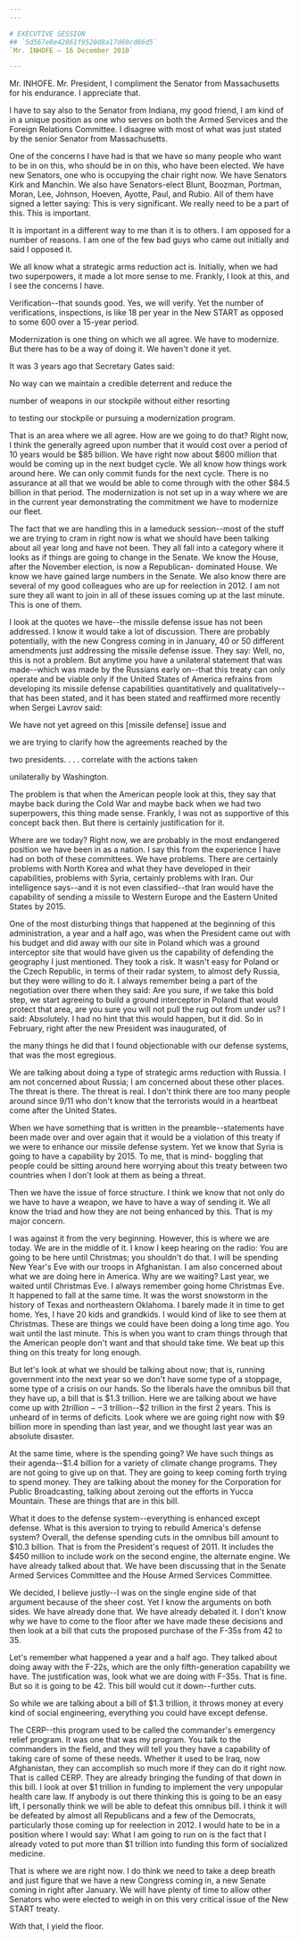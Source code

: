 ```yaml
---
---

# EXECUTIVE SESSION
## `5d567e8e42861f9520d8a17d60cd86d5`
`Mr. INHOFE — 16 December 2010`

---
```



Mr. INHOFE. Mr. President, I compliment the Senator from 
Massachusetts for his endurance. I appreciate that.

I have to say also to the Senator from Indiana, my good friend, I am 
kind of in a unique position as one who serves on both the Armed 
Services and the Foreign Relations Committee. I disagree with most of 
what was just stated by the senior Senator from Massachusetts.

One of the concerns I have had is that we have so many people who 
want to be in on this, who should be in on this, who have been elected. 
We have new Senators, one who is occupying the chair right now. We have 
Senators Kirk and Manchin. We also have Senators-elect Blunt, Boozman, 
Portman, Moran, Lee, Johnson, Hoeven, Ayotte, Paul, and Rubio. All of 
them have signed a letter saying: This is very significant. We really 
need to be a part of this. This is important.

It is important in a different way to me than it is to others. I am 
opposed for a number of reasons. I am one of the few bad guys who came 
out initially and said I opposed it.

We all know what a strategic arms reduction act is. Initially, when 
we had two superpowers, it made a lot more sense to me. Frankly, I look 
at this, and I see the concerns I have.

Verification--that sounds good. Yes, we will verify. Yet the number 
of verifications, inspections, is like 18 per year in the New START as 
opposed to some 600 over a 15-year period.

Modernization is one thing on which we all agree. We have to 
modernize. But there has to be a way of doing it. We haven't done it 
yet.

It was 3 years ago that Secretary Gates said:




 No way can we maintain a credible deterrent and reduce the 


 number of weapons in our stockpile without either resorting 


 to testing our stockpile or pursuing a modernization program.


That is an area where we all agree. How are we going to do that? 
Right now, I think the generally agreed upon number that it would cost 
over a period of 10 years would be $85 billion. We have right now about 
$600 million that would be coming up in the next budget cycle. We all 
know how things work around here. We can only commit funds for the next 
cycle. There is no assurance at all that we would be able to come 
through with the other $84.5 billion in that period. The modernization 
is not set up in a way where we are in the current year demonstrating 
the commitment we have to modernize our fleet.

The fact that we are handling this in a lameduck session--most of the 
stuff we are trying to cram in right now is what we should have been 
talking about all year long and have not been. They all fall into a 
category where it looks as if things are going to change in the Senate. 
We know the House, after the November election, is now a Republican-
dominated House. We know we have gained large numbers in the Senate. We 
also know there are several of my good colleagues who are up for 
reelection in 2012. I am not sure they all want to join in all of these 
issues coming up at the last minute. This is one of them.

I look at the quotes we have--the missile defense issue has not been 
addressed. I know it would take a lot of discussion. There are probably 
potentially, with the new Congress coming in in January, 40 or 50 
different amendments just addressing the missile defense issue. They 
say: Well, no, this is not a problem. But anytime you have a unilateral 
statement that was made--which was made by the Russians early on--that 
this treaty can only operate and be viable only if the United States of 
America refrains from developing its missile defense capabilities 
quantitatively and qualitatively--that has been stated, and it has been 
stated and reaffirmed more recently when Sergei Lavrov said:




 We have not yet agreed on this [missile defense] issue and 


 we are trying to clarify how the agreements reached by the 


 two presidents. . . . correlate with the actions taken 


 unilaterally by Washington.


The problem is that when the American people look at this, they say 
that maybe back during the Cold War and maybe back when we had two 
superpowers, this thing made sense. Frankly, I was not as supportive of 
this concept back then. But there is certainly justification for it.

Where are we today? Right now, we are probably in the most endangered 
position we have been in as a nation. I say this from the experience I 
have had on both of these committees. We have problems. There are 
certainly problems with North Korea and what they have developed in 
their capabilities, problems with Syria, certainly problems with Iran. 
Our intelligence says--and it is not even classified--that Iran would 
have the capability of sending a missile to Western Europe and the 
Eastern United States by 2015.

One of the most disturbing things that happened at the beginning of 
this administration, a year and a half ago, was when the President came 
out with his budget and did away with our site in Poland which was a 
ground interceptor site that would have given us the capability of 
defending the geography I just mentioned. They took a risk. It wasn't 
easy for Poland or the Czech Republic, in terms of their radar system, 
to almost defy Russia, but they were willing to do it. I always 
remember being a part of the negotiation over there when they said: Are 
you sure, if we take this bold step, we start agreeing to build a 
ground interceptor in Poland that would protect that area, are you sure 
you will not pull the rug out from under us? I said: Absolutely. I had 
no hint that this would happen, but it did. So in February, right after 
the new President was inaugurated, of


the many things he did that I found objectionable with our defense 
systems, that was the most egregious.


We are talking about doing a type of strategic arms reduction with 
Russia. I am not concerned about Russia; I am concerned about these 
other places. The threat is there. The threat is real. I don't think 
there are too many people around since 9/11 who don't know that the 
terrorists would in a heartbeat come after the United States.

When we have something that is written in the preamble--statements 
have been made over and over again that it would be a violation of this 
treaty if we were to enhance our missile defense system. Yet we know 
that Syria is going to have a capability by 2015. To me, that is mind-
boggling that people could be sitting around here worrying about this 
treaty between two countries when I don't look at them as being a 
threat.

Then we have the issue of force structure. I think we know that not 
only do we have to have a weapon, we have to have a way of sending it. 
We all know the triad and how they are not being enhanced by this. That 
is my major concern.

I was against it from the very beginning. However, this is where we 
are today. We are in the middle of it. I know I keep hearing on the 
radio: You are going to be here until Christmas; you shouldn't do that. 
I will be spending New Year's Eve with our troops in Afghanistan. I am 
also concerned about what we are doing here in America. Why are we 
waiting? Last year, we waited until Christmas Eve. I always remember 
going home Christmas Eve. It happened to fall at the same time. It was 
the worst snowstorm in the history of Texas and northeastern Oklahoma. 
I barely made it in time to get home. Yes, I have 20 kids and 
grandkids. I would kind of like to see them at Christmas. These are 
things we could have been doing a long time ago. You wait until the 
last minute. This is when you want to cram things through that the 
American people don't want and that should take time. We beat up this 
thing on this treaty for long enough.

But let's look at what we should be talking about now; that is, 
running government into the next year so we don't have some type of a 
stoppage, some type of a crisis on our hands. So the liberals have the 
omnibus bill that they have up, a bill that is $1.3 trillion. Here we 
are talking about we have come up with $2 trillion--$3 trillion--$2 
trillion in the first 2 years. This is unheard of in terms of deficits. 
Look where we are going right now with $9 billion more in spending than 
last year, and we thought last year was an absolute disaster.

At the same time, where is the spending going? We have such things as 
their agenda--$1.4 billion for a variety of climate change programs. 
They are not going to give up on that. They are going to keep coming 
forth trying to spend money. They are talking about the money for the 
Corporation for Public Broadcasting, talking about zeroing out the 
efforts in Yucca Mountain. These are things that are in this bill.

What it does to the defense system--everything is enhanced except 
defense. What is this aversion to trying to rebuild America's defense 
system? Overall, the defense spending cuts in the omnibus bill amount 
to $10.3 billion. That is from the President's request of 2011. It 
includes the $450 million to include work on the second engine, the 
alternate engine. We have already talked about that. We have been 
discussing that in the Senate Armed Services Committee and the House 
Armed Services Committee.

We decided, I believe justly--I was on the single engine side of that 
argument because of the sheer cost. Yet I know the arguments on both 
sides. We have already done that. We have already debated it. I don't 
know why we have to come to the floor after we have made these 
decisions and then look at a bill that cuts the proposed purchase of 
the F-35s from 42 to 35.

Let's remember what happened a year and a half ago. They talked about 
doing away with the F-22s, which are the only fifth-generation 
capability we have. The justification was, look what we are doing with 
F-35s. That is fine. But so it is going to be 42. This bill would cut 
it down--further cuts.

So while we are talking about a bill of $1.3 trillion, it throws 
money at every kind of social engineering, everything you could have 
except defense.

The CERP--this program used to be called the commander's emergency 
relief program. It was one that was my program. You talk to the 
commanders in the field, and they will tell you they have a capability 
of taking care of some of these needs. Whether it used to be Iraq, now 
Afghanistan, they can accomplish so much more if they can do it right 
now. That is called CERP. They are already bringing the funding of that 
down in this bill. I look at over $1 trillion in funding to implement 
the very unpopular health care law. If anybody is out there thinking 
this is going to be an easy lift, I personally think we will be able to 
defeat this omnibus bill. I think it will be defeated by almost all 
Republicans and a few of the Democrats, particularly those coming up 
for reelection in 2012. I would hate to be in a position where I would 
say: What I am going to run on is the fact that I already voted to put 
more than $1 trillion into funding this form of socialized medicine.

That is where we are right now. I do think we need to take a deep 
breath and just figure that we have a new Congress coming in, a new 
Senate coming in right after January. We will have plenty of time to 
allow other Senators who were elected to weigh in on this very critical 
issue of the New START treaty.

With that, I yield the floor.
